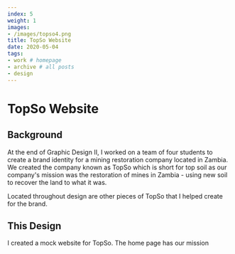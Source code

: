 ```yaml
---
index: 5
weight: 1
images:
- /images/topso4.png
title: TopSo Website
date: 2020-05-04
tags:
- work # homepage
- archive # all posts
- design
---
```


# TopSo Website

## Background
At the end of Graphic Design II, I worked on a team of four students to create a brand identity for a mining restoration company located in Zambia. We created the company known as TopSo which is short for top soil as our company's mission was the restoration of mines in Zambia - using new soil to recover the land to what it was.

Located throughout design are other pieces of TopSo that I helped create for the brand.

## This Design

I created a mock website for TopSo. The home page has our mission 


